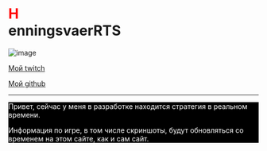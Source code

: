 
# <div style="color: #ff0000;">H</div>enningsvaerRTS 

![image](https://user-images.githubusercontent.com/34309871/187972346-706e2aa5-66ee-4224-b059-7d8aa6ee2c06.png)


[Мой twitch](https://www.twitch.tv/henningsvaerl)

[Мой github](https://github.com/AntonNikolaevmyname)

---------------------------------------------

<div style="background-color: #000; color: #fff;">
Привет, сейчас у меня в разработке находится стратегия в реальном времени.

Информация по игре, в том числе скриншоты, будут обновляться со временем на этом сайте, как и сам сайт.

</div>
